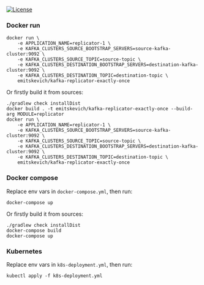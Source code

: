 [![License](https://img.shields.io/badge/License-Apache%202.0-blue.svg)](https://opensource.org/licenses/Apache-2.0)

### Docker run
```
docker run \
    -e APPLICATION_NAME=replicator-1 \
    -e KAFKA_CLUSTERS_SOURCE_BOOTSTRAP_SERVERS=source-kafka-cluster:9092 \
    -e KAFKA_CLUSTERS_SOURCE_TOPIC=source-topic \
    -e KAFKA_CLUSTERS_DESTINATION_BOOTSTRAP_SERVERS=destination-kafka-cluster:9092 \
    -e KAFKA_CLUSTERS_DESTINATION_TOPIC=destination-topic \
    emitskevich/kafka-replicator-exactly-once
```
Or firstly build it from sources:
```
./gradlew check installDist
docker build . -t emitskevich/kafka-replicator-exactly-once --build-arg MODULE=replicator
docker run \
    -e APPLICATION_NAME=replicator-1 \
    -e KAFKA_CLUSTERS_SOURCE_BOOTSTRAP_SERVERS=source-kafka-cluster:9092 \
    -e KAFKA_CLUSTERS_SOURCE_TOPIC=source-topic \
    -e KAFKA_CLUSTERS_DESTINATION_BOOTSTRAP_SERVERS=destination-kafka-cluster:9092 \
    -e KAFKA_CLUSTERS_DESTINATION_TOPIC=destination-topic \
    emitskevich/kafka-replicator-exactly-once
```

### Docker compose
Replace env vars in `docker-compose.yml`, then run:
```
docker-compose up
```
Or firstly build it from sources:
```
./gradlew check installDist
docker-compose build
docker-compose up
```

### Kubernetes
Replace env vars in `k8s-deployment.yml`, then run:
```
kubectl apply -f k8s-deployment.yml
```
